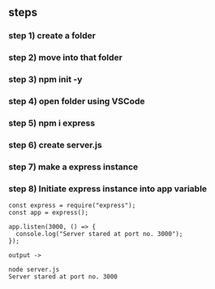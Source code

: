 ## steps

### step 1) create a folder

### step 2) move into that folder

### step 3) npm init -y

### step 4) open folder using VSCode

### step 5) npm i express

### step 6) create server.js

### step 7) make a express instance

### step 8) Initiate express instance into app variable

```
const express = require("express");
const app = express();

app.listen(3000, () => {
  console.log("Server stared at port no. 3000");
});

output ->

node server.js
Server stared at port no. 3000


```
